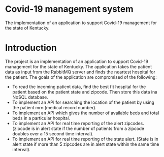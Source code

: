 # Covid-19 management system
The implementation of an application to support Covid-19 management for the state of Kentucky.

# Introduction
The project is an implementation of an application to support Covid-19 management for the state of Kentucky. The application takes the patient data as input from the RabbitMQ server and finds the neartest hospital for the patient. The goals of the application are compromised of the following:
* To read the incoming patient data, find the best fit hospital for the patient based on the patient state and zipcode. Then store this data ina NoSQL database.
* To implement an API for searching the location of the patient by using the patient mrn (medical record number).
* To implement an API which gives the number of available beds and total beds in a particular hospital.
* To implement an API for real time reporting of the alert zipcodes. (zipcode is in alert state if the number of patients from a zipcode doubles over a 15 second time interval).
* To implement an API for real time reporting of the state alert. (State is in alert state if more than 5 zipcodes are in alert state within the same time interval).
